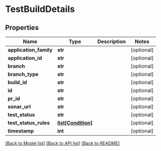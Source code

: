 # TestBuildDetails

## Properties
Name | Type | Description | Notes
------------ | ------------- | ------------- | -------------
**application_family** | **str** |  | [optional] 
**application_id** | **str** |  | [optional] 
**branch** | **str** |  | [optional] 
**branch_type** | **str** |  | [optional] 
**build_id** | **str** |  | [optional] 
**id** | **str** |  | [optional] 
**pr_id** | **str** |  | [optional] 
**sonar_url** | **str** |  | [optional] 
**test_status** | **str** |  | [optional] 
**test_status_rules** | [**list[Condition]**](Condition.md) |  | [optional] 
**timestamp** | **int** |  | [optional] 

[[Back to Model list]](../README.md#documentation-for-models) [[Back to API list]](../README.md#documentation-for-api-endpoints) [[Back to README]](../README.md)

